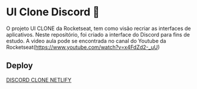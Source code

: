 # UI Clone Discord 🚀

O projeto UI CLONE da Rocketseat, tem como visão recriar as interfaces de aplicativos. Neste repositório, foi criado a interface do Discord para fins de estudo. A video aula pode se encontrada no canal do Youtube da Rocketseat(https://www.youtube.com/watch?v=x4FdZd2-_uU)

## Deploy
[DISCORD CLONE NETLIFY](https://clonediscord-ui.netlify.app/)
